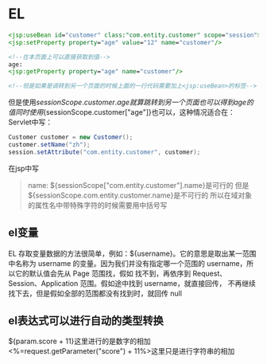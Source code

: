 # EL

```jsp
<jsp:useBean id="customer" class:"com.entity.customer" scope="session"></jsp:useBean>
<jsp:setProperty property="age" value="12" name="customer"/>

<!--在本页面上可以直接获取到值-->
age:
<jsp:getProperty property="age" name="customer"/>

<!--但是如果是调转到另一个页面的时候上面的一行代码需要加上<jsp:useBean>的标签-->
```
但是使用${sessionScope.customer.age}就算跳转到另一个页面也可以得到age的值
同时使用${sessionScope.customer["age"]}也可以，这种情况适合在：
Servlet中写：

```java
Customer customer = new Customer();
customer.setName("zh");
session.setAttribute("com.entity.customer", customer);
```

在jsp中写
>name: ${sessionScope["com.entity.customer"].name}是可行的
	但是${sessionScope.com.entity.customer.name}是不可行的
所以在域对象的属性名中带特殊字符的时候需要用中括号写


## el变量

EL 存取变量数据的方法很简单，例如：${username}。它的意思是取出某一范围中名称为 username
的变量。因为我们并没有指定哪一个范围的 username，所以它的默认值会先从 Page 范围找，假如
找不到，再依序到 Request、Session、Application 范围。假如途中找到 username，就直接回传，
不再继续找下去，但是假如全部的范围都没有找到时，就回传 null

## el表达式可以进行自动的类型转换

${param.score + 11}这里进行的是数字的相加
<%=request.getParameter("score") + 11%>这里只是进行字符串的相加